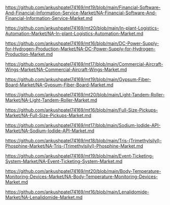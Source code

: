 <p><a href="https://github.com/ankushpatel74169/mt19/blob/main/Financial-Software-And-Financial-Information-Service-Market/NA-Financial-Software-And-Financial-Information-Service-Market.md">https://github.com/ankushpatel74169/mt19/blob/main/Financial-Software-And-Financial-Information-Service-Market/NA-Financial-Software-And-Financial-Information-Service-Market.md</a></p><p><a href="https://github.com/ankushpatel74169/mt20/blob/main/In-plant-Logistics-Automation-Market/NA-In-plant-Logistics-Automation-Market.md">https://github.com/ankushpatel74169/mt20/blob/main/In-plant-Logistics-Automation-Market/NA-In-plant-Logistics-Automation-Market.md</a></p><p><a href="https://github.com/ankushpatel74169/mt16/blob/main/DC-Power-Supply-for-Hydrogen-Production-Market/NA-DC-Power-Supply-for-Hydrogen-Production-Market.md">https://github.com/ankushpatel74169/mt16/blob/main/DC-Power-Supply-for-Hydrogen-Production-Market/NA-DC-Power-Supply-for-Hydrogen-Production-Market.md</a></p><p><a href="https://github.com/ankushpatel74169/mt17/blob/main/Commercial-Aircraft-Wings-Market/NA-Commercial-Aircraft-Wings-Market.md">https://github.com/ankushpatel74169/mt17/blob/main/Commercial-Aircraft-Wings-Market/NA-Commercial-Aircraft-Wings-Market.md</a></p><p><a href="https://github.com/ankushpatel74169/mt19/blob/main/Gypsum-Fiber-Board-Market/NA-Gypsum-Fiber-Board-Market.md">https://github.com/ankushpatel74169/mt19/blob/main/Gypsum-Fiber-Board-Market/NA-Gypsum-Fiber-Board-Market.md</a></p><p><a href="https://github.com/ankushpatel74169/mt20/blob/main/Light-Tandem-Roller-Market/NA-Light-Tandem-Roller-Market.md">https://github.com/ankushpatel74169/mt20/blob/main/Light-Tandem-Roller-Market/NA-Light-Tandem-Roller-Market.md</a></p><p><a href="https://github.com/ankushpatel74169/mt16/blob/main/Full-Size-Pickups-Market/NA-Full-Size-Pickups-Market.md">https://github.com/ankushpatel74169/mt16/blob/main/Full-Size-Pickups-Market/NA-Full-Size-Pickups-Market.md</a></p><p><a href="https://github.com/ankushpatel74169/mt17/blob/main/Sodium-Iodide-API-Market/NA-Sodium-Iodide-API-Market.md">https://github.com/ankushpatel74169/mt17/blob/main/Sodium-Iodide-API-Market/NA-Sodium-Iodide-API-Market.md</a></p><p><a href="https://github.com/ankushpatel74169/mt18/blob/main/Tris-(Trimethylsilyl)-Phosphine-Market/NA-Tris-(Trimethylsilyl)-Phosphine-Market.md">https://github.com/ankushpatel74169/mt18/blob/main/Tris-(Trimethylsilyl)-Phosphine-Market/NA-Tris-(Trimethylsilyl)-Phosphine-Market.md</a></p><p><a href="https://github.com/ankushpatel74169/mt19/blob/main/Event-Ticketing-System-Market/NA-Event-Ticketing-System-Market.md">https://github.com/ankushpatel74169/mt19/blob/main/Event-Ticketing-System-Market/NA-Event-Ticketing-System-Market.md</a></p><p><a href="https://github.com/ankushpatel74169/mt20/blob/main/Body-Temperature-Monitoring-Devices-Market/NA-Body-Temperature-Monitoring-Devices-Market.md">https://github.com/ankushpatel74169/mt20/blob/main/Body-Temperature-Monitoring-Devices-Market/NA-Body-Temperature-Monitoring-Devices-Market.md</a></p><p><a href="https://github.com/ankushpatel74169/mt16/blob/main/Lenalidomide-Market/NA-Lenalidomide-Market.md">https://github.com/ankushpatel74169/mt16/blob/main/Lenalidomide-Market/NA-Lenalidomide-Market.md</a></p>
